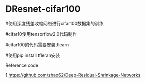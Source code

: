 # DResnet-cifar100

#使用深度残差收缩网络进行cifar100数据集的训练

#cifar10使用tensorflow2.0代码制作

#cifar100的代码需要安装tflearn

#使用pip install tfleran安装

Reference code

1.https://github.com/zhao62/Deep-Residual-Shrinkage-Networks
